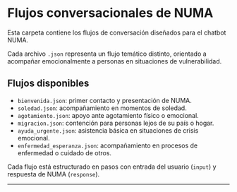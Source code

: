 # Flujos conversacionales de NUMA

Esta carpeta contiene los flujos de conversación diseñados para el chatbot NUMA.

Cada archivo `.json` representa un flujo temático distinto, orientado a acompañar emocionalmente a personas en situaciones de vulnerabilidad.

## Flujos disponibles

- `bienvenida.json`: primer contacto y presentación de NUMA.
- `soledad.json`: acompañamiento en momentos de soledad.
- `agotamiento.json`: apoyo ante agotamiento físico o emocional.
- `migracion.json`: contención para personas lejos de su país o hogar.
- `ayuda_urgente.json`: asistencia básica en situaciones de crisis emocional.
- `enfermedad_esperanza.json`: acompañamiento en procesos de enfermedad o cuidado de otros.

Cada flujo está estructurado en pasos con entrada del usuario (`input`) y respuesta de NUMA (`response`).

---
